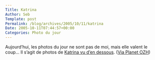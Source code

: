 ```yaml
--- 
Title: Katrina
Author: Seb
Template: post
Permalink: /blog/archives/2005/10/11/katrina
Date: 2005-10-11T07:44:57+00:00
Categories: Photo du jour
--- 
```


Aujourd&rsquo;hui, les photos du jour ne sont pas de moi, mais elle valent le coup&#8230; Il s&rsquo;agit de photos de [Katrina vu d&rsquo;en dessous][1]. ([Via Planet OZH][2])

 [1]: http://www.danypow.com/wordpress/?p=3
 [2]: http://frenchfragfactory.net/ozh/archives/2005/10/10/katrina-vu-den-dessous/